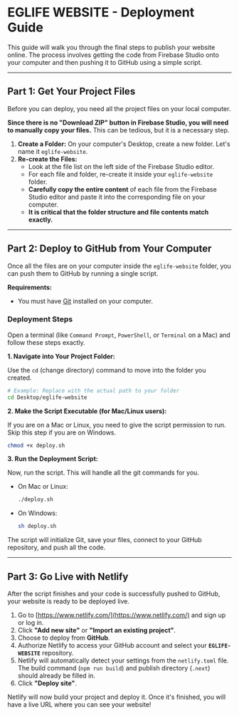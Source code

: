 # EGLIFE WEBSITE - Deployment Guide

This guide will walk you through the final steps to publish your website online. The process involves getting the code from Firebase Studio onto your computer and then pushing it to GitHub using a simple script.

---

## **Part 1: Get Your Project Files**

Before you can deploy, you need all the project files on your local computer.

**Since there is no "Download ZIP" button in Firebase Studio, you will need to manually copy your files.** This can be tedious, but it is a necessary step.

1.  **Create a Folder:** On your computer's Desktop, create a new folder. Let's name it `eglife-website`.
2.  **Re-create the Files:**
    *   Look at the file list on the left side of the Firebase Studio editor.
    *   For each file and folder, re-create it inside your `eglife-website` folder.
    *   **Carefully copy the entire content** of each file from the Firebase Studio editor and paste it into the corresponding file on your computer.
    *   **It is critical that the folder structure and file contents match exactly.**

---

## **Part 2: Deploy to GitHub from Your Computer**

Once all the files are on your computer inside the `eglife-website` folder, you can push them to GitHub by running a single script.

**Requirements:**
*   You must have [Git](https://git-scm.com/downloads) installed on your computer.

### Deployment Steps

Open a terminal (like `Command Prompt`, `PowerShell`, or `Terminal` on a Mac) and follow these steps exactly.

**1. Navigate into Your Project Folder:**

Use the `cd` (change directory) command to move into the folder you created.

```bash
# Example: Replace with the actual path to your folder
cd Desktop/eglife-website
```

**2. Make the Script Executable (for Mac/Linux users):**

If you are on a Mac or Linux, you need to give the script permission to run. Skip this step if you are on Windows.

```bash
chmod +x deploy.sh
```

**3. Run the Deployment Script:**

Now, run the script. This will handle all the git commands for you.

*   On Mac or Linux:
    ```bash
    ./deploy.sh
    ```
*   On Windows:
    ```bash
    sh deploy.sh
    ```

The script will initialize Git, save your files, connect to your GitHub repository, and push all the code.

---

## **Part 3: Go Live with Netlify**

After the script finishes and your code is successfully pushed to GitHub, your website is ready to be deployed live.

1.  Go to [https://www.netlify.com/](https://www.netlify.com/) and sign up or log in.
2.  Click **"Add new site"** or **"Import an existing project"**.
3.  Choose to deploy from **GitHub**.
4.  Authorize Netlify to access your GitHub account and select your **`EGLIFE-WEBSITE`** repository.
5.  Netlify will automatically detect your settings from the `netlify.toml` file. The build command (`npm run build`) and publish directory (`.next`) should already be filled in.
6.  Click **"Deploy site"**.

Netlify will now build your project and deploy it. Once it's finished, you will have a live URL where you can see your website!
